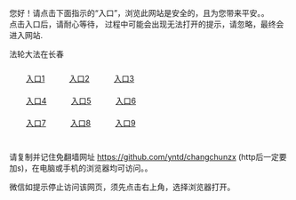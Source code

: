 您好！请点击下面指示的“入口”，浏览此网站是安全的，且为您带来平安。。 <br/>
点击入口后，请耐心等待， 过程中可能会出现无法打开的提示，请忽略，最终会进入网站. </br>

法轮大法在长春<br/>
<div style="padding:10px"><a style="margin:20px" target="_blank" href="https://d3jx5eubuqp8i2.cloudfront.net/2Qpsp?grlqigl" id="ccLink1" rel="nofollow">入口1</a> <a target="_blank" style="margin:20px" href="https://d3tun1zis9a4rj.cloudfront.net/2Qpsp?sichn" id="ccLink2" rel="nofollow">入口2</a> <a style="margin:20px" target="_blank" href="https://d1ns5fir41fjz7.cloudfront.net/2Qpsp?cpmgext" id="ccLink3" rel="nofollow">入口3</a></div>

<div style="padding:10px" ><a style="margin:20px" target="_blank" href="https://d3jx5eubuqp8i2.cloudfront.net/2Qpsp?grlqigl" id="ccLink4" rel="nofollow">入口4</a> <a style="margin:20px" href="https://d3tun1zis9a4rj.cloudfront.net/2Qpsp?sichn" target="_blank" id="ccLink5" rel="nofollow">入口5</a> <a style="margin:20px" href="https://d1ns5fir41fjz7.cloudfront.net/2Qpsp?cpmgext" target="_blank" id="ccLink6" rel="nofollow">入口6</a></div>

<div style="padding:10px"><a style="margin:20px" target="_blank" href="https://d3jx5eubuqp8i2.cloudfront.net/2Qpsp?grlqigl" id="ccLink7" rel="nofollow">入口7</a> <a style="margin:20px" href="https://d3tun1zis9a4rj.cloudfront.net/2Qpsp?sichn" target="_blank" id="ccLink8" rel="nofollow">入口8</a> <a style="margin:20px" target="_blank" href="https://d1ns5fir41fjz7.cloudfront.net/2Qpsp?cpmgext" id="ccLink9" rel="nofollow">入口9</a></div>

<br/>



请复制并记住免翻墙网址 https://github.com/yntd/changchunzx (http后一定要加s)，在电脑或手机的浏览器均可访问。。<br/>

微信如提示停止访问该网页，须先点击右上角，选择浏览器打开。
